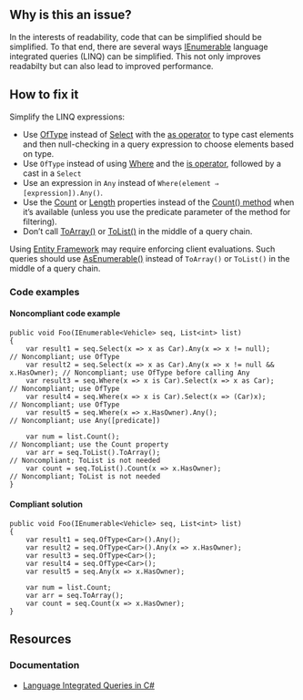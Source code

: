 ## Why is this an issue?
 
In the interests of readability, code that can be simplified should be simplified. To that end, there are several ways [IEnumerable](https://learn.microsoft.com/en-us/dotnet/api/system.collections.generic.ienumerable-1) language integrated queries (LINQ) can be simplified. This not only improves readabilty but can also lead to improved performance.
 
## How to fix it
 
Simplify the LINQ expressions:
 
- Use [OfType](https://learn.microsoft.com/en-us/dotnet/api/system.linq.enumerable.oftype) instead of [Select](https://learn.microsoft.com/en-us/dotnet/api/system.linq.enumerable.select) with the [as operator](https://learn.microsoft.com/en-us/dotnet/csharp/language-reference/operators/type-testing-and-cast#as-operator) to type cast
  elements and then null-checking in a query expression to choose elements based on type.
- Use `OfType` instead of using [Where](https://learn.microsoft.com/en-us/dotnet/api/system.linq.enumerable.where) and the
  [is operator](https://learn.microsoft.com/en-us/dotnet/csharp/language-reference/operators/type-testing-and-cast#is-operator), followed
  by a cast in a `Select`
- Use an expression in `Any` instead of `Where(element ⇒ [expression]).Any()`.
- Use the [Count](https://learn.microsoft.com/en-us/dotnet/api/system.collections.generic.list-1.count) or [Length](https://learn.microsoft.com/en-us/dotnet/api/system.array.length) properties instead of the [Count() method](https://learn.microsoft.com/en-us/dotnet/api/system.linq.enumerable.count) when it’s available (unless you use the
  predicate parameter of the method for filtering).
- Don’t call [ToArray()](https://learn.microsoft.com/en-us/dotnet/api/system.linq.enumerable.toarray) or [ToList()](https://learn.microsoft.com/en-us/dotnet/api/system.linq.enumerable.tolist) in the middle of a query chain.

Using [Entity Framework](https://learn.microsoft.com/en-us/ef/) may require enforcing client evaluations. Such queries should use [AsEnumerable()](https://learn.microsoft.com/en-us/dotnet/api/system.linq.enumerable.asenumerable) instead of `ToArray()` or `ToList()` in the middle of a query chain.
 
### Code examples
 
#### Noncompliant code example

    public void Foo(IEnumerable<Vehicle> seq, List<int> list)
    {
        var result1 = seq.Select(x => x as Car).Any(x => x != null);               // Noncompliant; use OfType
        var result2 = seq.Select(x => x as Car).Any(x => x != null && x.HasOwner); // Noncompliant; use OfType before calling Any
        var result3 = seq.Where(x => x is Car).Select(x => x as Car);              // Noncompliant; use OfType
        var result4 = seq.Where(x => x is Car).Select(x => (Car)x);                // Noncompliant; use OfType
        var result5 = seq.Where(x => x.HasOwner).Any();                            // Noncompliant; use Any([predicate])
    
        var num = list.Count();                                                    // Noncompliant; use the Count property
        var arr = seq.ToList().ToArray();                                          // Noncompliant; ToList is not needed
        var count = seq.ToList().Count(x => x.HasOwner);                           // Noncompliant; ToList is not needed
    }

#### Compliant solution

    public void Foo(IEnumerable<Vehicle> seq, List<int> list)
    {
        var result1 = seq.OfType<Car>().Any();
        var result2 = seq.OfType<Car>().Any(x => x.HasOwner);
        var result3 = seq.OfType<Car>();
        var result4 = seq.OfType<Car>();
        var result5 = seq.Any(x => x.HasOwner);
    
        var num = list.Count;
        var arr = seq.ToArray();
        var count = seq.Count(x => x.HasOwner);
    }

## Resources
 
### Documentation

- [Language Integrated Queries in C#](https://learn.microsoft.com/en-us/dotnet/csharp/linq)